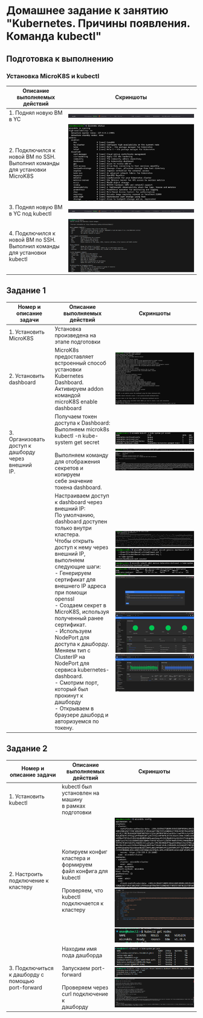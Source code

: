 # Домашнее задание к занятию "Kubernetes. Причины появления. Команда kubectl"

## Подготовка к выполнению

### Установка MicroK8S и kubectl

| Описание выполняемых действий                                                                              | Скриншоты                             |
| ------------------------------------------------------------------------------------------------------------------------------------- | ---------------------------------------------- |
| 1. Поднял новую ВМ в YC                                                                                                 | ![1738089955275](image/README/1738089955275.png) |
| 2. Подключился к новой ВМ по SSH.<br />Выполнил команды для установки <br />MicroK8S | ![1738091817452](image/README/1738091817452.png) |
| 3. Поднял новую ВМ в YC под kubectl                                                                                  | ![1738092530079](image/README/1738092530079.png) |
| 4. Подключился к новой ВМ по SSH.<br />Выполнил команды для установки <br />kubectl  | ![1738093089000](image/README/1738093089000.png) |

## Задание 1

| Номер и описание задачи                                                            | Описание выполняемых действий                                                                                                                                                                                                                                                                                                                                                                                                                                                                                                                                                                                                                                                                                                                                                                                                                                                                                                                              | Скриншоты                                                                                                                                                                                                                                                                                                                                                     |
| ------------------------------------------------------------------------------------------------------ | ------------------------------------------------------------------------------------------------------------------------------------------------------------------------------------------------------------------------------------------------------------------------------------------------------------------------------------------------------------------------------------------------------------------------------------------------------------------------------------------------------------------------------------------------------------------------------------------------------------------------------------------------------------------------------------------------------------------------------------------------------------------------------------------------------------------------------------------------------------------------------------------------------------------------------------------------------------------------------------- | ---------------------------------------------------------------------------------------------------------------------------------------------------------------------------------------------------------------------------------------------------------------------------------------------------------------------------------------------------------------------- |
| 1. Установить MicroK8S                                                                       | Установка произведена на этапе подготовки                                                                                                                                                                                                                                                                                                                                                                                                                                                                                                                                                                                                                                                                                                                                                                                                                                                                                                        |                                                                                                                                                                                                                                                                                                                                                                        |
| 2. Установить dashboard                                                                      | MicroK8s предоставляет встроенный способ установки<br />Kubernetes Dashboard.<br />Активируем addon командой<br />microK8S enable dashboard                                                                                                                                                                                                                                                                                                                                                                                                                                                                                                                                                                                                                                                                                                                                                                                   | ![1738093281695](image/README/1738093281695.png)                                                                                                                                                                                                                                                                                                                         |
| 3. Организовать доступ к<br />дашборду через внешний <br />IP. | Получаем токен доступа к Dashboard:<br />Выполняем microk8s kubectl -n kube-system get secret<br /><br />Выполняем команду для отображения секретов и копируем <br />себе значение токена dashboard.                                                                                                                                                                                                                                                                                                                                                                                                                                                                                                                                                                                                                                                                                  | ![1738093638604](image/README/1738093638604.png)<br />![1738093824970](image/README/1738093824970.png)<br />![1738093843127](image/README/1738093843127.png)                                                                                                                                                                                                                 |
|                                                                                                        | Настраиваем доступ к dashboard через внешний IP:<br />По умолчанию, dashboard доступен только внутри кластера.<br />Чтобы открыть доступ к нему через внешний IP, выполняем <br />следующие шаги:<br />- Генерируем сертификат для внешнего IP адреса при помощи<br />openssl<br />- Создаем секрет в MicroK8S, используя полученный ранее<br />сертификат.<br />- Используем NodePort для доступа к дашборду.<br />Меняем тип с ClusterIP на NodePort для сервиса kubernetes-<br />dashboard.<br />- Смотрим порт, который был прокинут к дашборду<br />- Открываем в браузере дашборд и авторизуемся по токену. | ![1738094056453](image/README/1738094056453.png)<br />![1738094153832](image/README/1738094153832.png)<br />![1738094461438](image/README/1738094461438.png)<br />![1738094713991](image/README/1738094713991.png)<br />![1738094779246](image/README/1738094779246.png)<br />![1738094802951](image/README/1738094802951.png)<br />![1738094922075](image/README/1738094922075.png) |

## Задание 2

| Номер и описание задачи                                         | Описание выполняемых действий                                                                                                                                                         | Скриншоты                                                                                                                                     |
| ----------------------------------------------------------------------------------- | ---------------------------------------------------------------------------------------------------------------------------------------------------------------------------------------------------------------- | ------------------------------------------------------------------------------------------------------------------------------------------------------ |
| 1. Установить kubectl                                                     | kubectl был установлен на машину<br />в рамках подготовки                                                                                                                  |                                                                                                                                                        |
| 2. Настроить подключение к кластеру                    | Копируем конфиг кластера и формируем<br />файл конфига для kubectl<br /><br />Проверяем, что kubectl подключается к<br />кластеру | ![1738095247073](image/README/1738095247073.png)<br />![1738095252011](image/README/1738095252011.png)<br />![1738095311921](image/README/1738095311921.png) |
| 3. Подключиться к дашборду с помощью<br />port-forward | Находим имя пода дашборда<br /><br />Запускаем port-forward<br /><br />Проверяем через curl подключение к<br />дашборду                         | ![1738095396455](image/README/1738095396455.png)<br />![1738096200412](image/README/1738096200412.png)<br />![1738096772134](image/README/1738096772134.png) |

